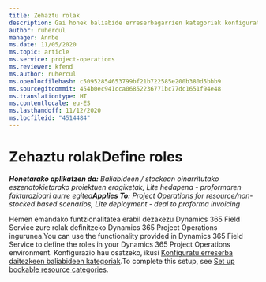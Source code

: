 ```yaml
---
title: Zehaztu rolak
description: Gai honek baliabide erreserbagarrien kategoriak konfiguratzeari buruzko informazioa lortzeko esteka ematen du.
author: ruhercul
manager: Annbe
ms.date: 11/05/2020
ms.topic: article
ms.service: project-operations
ms.reviewer: kfend
ms.author: ruhercul
ms.openlocfilehash: c50952854653799bf21b722585e200b380d5bbb9
ms.sourcegitcommit: 454b0ec941cca06852236771bc77dc1651f94e48
ms.translationtype: HT
ms.contentlocale: eu-ES
ms.lasthandoff: 11/12/2020
ms.locfileid: "4514484"
---
```

# <a name="define-roles"></a><span data-ttu-id="79c4b-103">Zehaztu rolak</span><span class="sxs-lookup"><span data-stu-id="79c4b-103">Define roles</span></span>

<span data-ttu-id="79c4b-104">_**Honetarako aplikatzen da:** Baliabideen / stockean oinarritutako eszenatokietarako proiektuen eragiketak, Lite hedapena - proformaren fakturazioari aurre egitea_</span><span class="sxs-lookup"><span data-stu-id="79c4b-104">_**Applies To:** Project Operations for resource/non-stocked based scenarios, Lite deployment - deal to proforma invoicing_</span></span>

<span data-ttu-id="79c4b-105">Hemen emandako funtzionalitatea erabil dezakezu Dynamics 365 Field Service zure rolak definitzeko Dynamics 365 Project Operations ingurunea.</span><span class="sxs-lookup"><span data-stu-id="79c4b-105">You can use the functionality provided in Dynamics 365 Field Service to define the roles in your Dynamics 365 Project Operations environment.</span></span> <span data-ttu-id="79c4b-106">Konfigurazio hau osatzeko, ikusi [Konfiguratu erreserba daitezkeen baliabideen kategoriak](https://docs.microsoft.com/dynamics365/field-service/set-up-bookable-resource-categories).</span><span class="sxs-lookup"><span data-stu-id="79c4b-106">To complete this setup, see [Set up bookable resource categories](https://docs.microsoft.com/dynamics365/field-service/set-up-bookable-resource-categories).</span></span>
